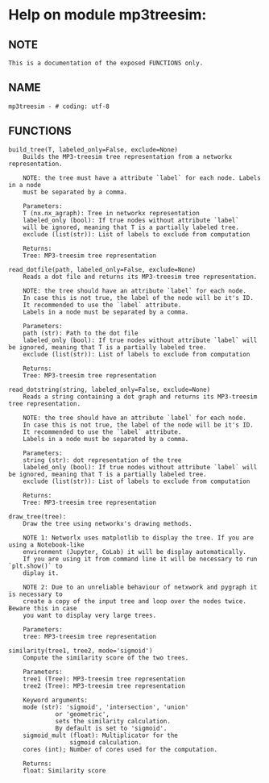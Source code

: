 # Help on module mp3treesim:

## NOTE
    This is a documentation of the exposed FUNCTIONS only.

## NAME
    mp3treesim - # coding: utf-8

## FUNCTIONS
    build_tree(T, labeled_only=False, exclude=None)
        Builds the MP3-treesim tree representation from a networkx representation.

        NOTE: the tree must have a attribute `label` for each node. Labels in a node
        must be separated by a comma.

        Parameters:
        T (nx.nx_agraph): Tree in networkx representation
        labeled_only (bool): If true nodes without attribute `label` 
        will be ignored, meaning that T is a partially labeled tree.
        exclude (list(str)): List of labels to exclude from computation

        Returns:
        Tree: MP3-treesim tree representation
        
    read_dotfile(path, labeled_only=False, exclude=None)
        Reads a dot file and returns its MP3-treesim tree representation.

        NOTE: the tree should have an attribute `label` for each node. 
        In case this is not true, the label of the node will be it's ID.    
        It recommended to use the `label` attribute.
        Labels in a node must be separated by a comma.

        Parameters: 
        path (str): Path to the dot file
        labeled_only (bool): If true nodes without attribute `label` will be ignored, meaning that T is a partially labeled tree.
        exclude (list(str)): List of labels to exclude from computation

        Returns: 
        Tree: MP3-treesim tree representation

    read_dotstring(string, labeled_only=False, exclude=None)
        Reads a string containing a dot graph and returns its MP3-treesim tree representation.

        NOTE: the tree should have an attribute `label` for each node. 
        In case this is not true, the label of the node will be it's ID.    
        It recommended to use the `label` attribute.
        Labels in a node must be separated by a comma.

        Parameters: 
        string (str): dot representation of the tree
        labeled_only (bool): If true nodes without attribute `label` will be ignored, meaning that T is a partially labeled tree.
        exclude (list(str)): List of labels to exclude from computation

        Returns: 
        Tree: MP3-treesim tree representation

    draw_tree(tree):
        Draw the tree using networkx's drawing methods.

        NOTE 1: Networlx uses matplotlib to display the tree. If you are using a Notebook-like
        environment (Jupyter, CoLab) it will be display automatically. 
        If you are using it from command line it will be necessary to run `plt.show()` to 
        diplay it.

        NOTE 2: Due to an unreliable behaviour of netxwork and pygraph it is necessary to
        create a copy of the input tree and loop over the nodes twice. Beware this in case
        you want to display very large trees.

        Parameters: 
        tree: MP3-treesim tree representation

    similarity(tree1, tree2, mode='sigmoid')
        Compute the similarity score of the two trees.
        
        Parameters: 
        tree1 (Tree): MP3-treesim tree representation
        tree2 (Tree): MP3-treesim tree representation
        
        Keyword arguments:
        mode (str): 'sigmoid', 'intersection', 'union'
                 or 'geometric',
                 sets the similarity calculation.
                 By default is set to 'sigmoid'.
        sigmoid_mult (float): Multiplicator for the 
                     sigmoid calculation.
        cores (int); Number of cores used for the computation.
        
        Returns: 
        float: Similarity score